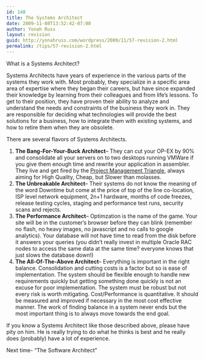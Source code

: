```yaml
---
id: 148
title: The Systems Architect
date: 2009-11-08T13:52:42-07:00
author: Yonah Russ
layout: revision
guid: http://yonahruss.com/wordpress/2009/11/57-revision-2.html
permalink: /tips/57-revision-2.html
---
```

What is a Systems Architect?

Systems Architects have years of experience in the various parts of the systems they work with. Most probably, they specialize in a specific area area of expertise where they began their careers, but have since expanded their knowledge by learning from their colleagues and from life&#8217;s lessons. To get to their position, they have proven their ability to analyze and understand the needs and constraints of the business they work in. They are responsible for deciding what technologies will provide the best solutions for a business, how to integrate them with existing systems, and how to retire them when they are obsolete.

There are several flavors of Systems Architects.

  1. <span style="font-weight: bold;">The Bang-For-Your-Buck Architect</span>&#8211; They can cut your OP-EX by 90% and consolidate all your servers on to two desktops running VMWare if you give them enough time and rewrite your application in assembler. They live and get fired by the [Project Management Triangle](http://www.yonahruss.com/exit.php?url=en.wikipedia.org/wiki/Project_triangle#Project_Management_Triangle), always aiming for High Quality, Cheap, but Slower than molasses.
  2. <span style="font-weight: bold;">The Unbreakable Architect</span>&#8211; Their systems do not know the meaning of the word Downtime but come at the price of top of the line co-location, ISP level network equipment, 2n+1 hardware, months of code freezes, release testing cycles, staging and performance test runs, security scans and rejects.
  3. <span style="font-weight: bold;">The Performance Architect</span>&#8211; Optimzation is the name of the game. Your site will be in the customer&#8217;s browser before they can blink (remember no flash, no heavy images, no javascript and no calls to google analytics). Your database will not have time to read from the disk before it answers your queries (you didn&#8217;t really invest in multiple Oracle RAC nodes to access the same data at the same time? everyone knows that just slows the database down!)
  4. <span style="font-weight: bold;">The All-Of-The-Above Architect</span>&#8211; Everything is important in the right balance. Consolidation and cutting costs is a factor but so is ease of implementation. The system should be flexible enough to handle new requirements quickly but getting something done quickly is not an excuse for poor implementation. The system must be robust but not every risk is worth mitigating. Cost/Performance is quantitative. It should be measured and improved if necessary in the most cost effective manner. The work of finding balance in a system never ends but the most important thing is to always move towards the end goal.

If you know a Systems Architect like those described above, please have pity on him. He is really trying to do what he thinks is best and he really does (probably) have a lot of experience.

Next time- &#8220;The Software Architect&#8221;